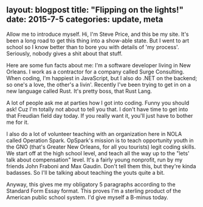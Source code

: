 layout: blogpost
title:  "Flipping on the lights!"
date:   2015-7-5
categories: update, meta
---

Allow me to introduce myself. Hi, I'm Steve Price, and this be my site. It's been a long road to get this thing into a show-able state. But I went to art school so I know better than to bore you with details of 'my process'. Seriously, nobody gives a shit about that stuff.

Here are some fun facts about me: I'm a software developer living in New Orleans. I work as a contractor for a company called Surge Consulting. When coding, I'm happiest in JavaScript, but I also do .NET on the backend; so one's a love, the other's a livin'. Recently I've been trying to get in on a new language called Rust. It's pretty boss, that Rust Lang.

A lot of people ask me at parties how I got into coding. Funny you should ask! Cuz I'm totally not about to tell you that. I don't have time to get into that Freudian field day today. If you really want it, you'll just have to bother me for it.

I also do a lot of volunteer teaching with an organization here in NOLA called Operation Spark. OpSpark's mission is to teach opportunity youth in the GNO (that's Greater New Orleans, for all you tourists) legit coding skills. We start off at the high school level, and teach all the way up to the "lets' talk about compensation" level. It's a fairly young nonprofit, run by my friends John Fraboni and Max Gaudin. Don't tell them this, but they're kinda badasses. So I'll be talking about teaching the youts quite a bit.

Anyway, this gives me my obligatory 5 paragraphs according to the Standard Form Essay format. This proves I'm a sterling product of the American public school system. I'd give myself a B-minus today.

